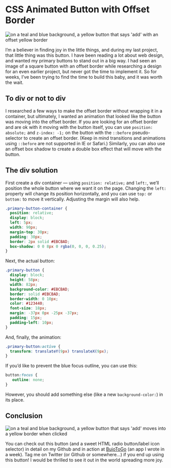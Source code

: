 
# CSS Animated Button with Offset Border

![on a teal and blue background, a yellow button that says 'add' with an offset yellow border](https://images.abbeyperini.com/animated/cover.webp)

I’m a believer in finding joy in the little things, and during my last project, that little thing was this button. I have been reading a lot about web design, and wanted my primary buttons to stand out in a big way. I had seen an image of a square button with an offset border while researching a design for an even earlier project, but never got the time to implement it. So for weeks, I’ve been trying to find the time to build this baby, and it was worth the wait.

## To div or not to div

I researched a few ways to make the offset border without wrapping it in a container, but ultimately, I wanted an animation that looked like the button was moving into the offset border. If you are looking for an offset border and are ok with it moving with the button itself, you can use `position: absolute;` and `z-index: -1;` on the button with the `::before` pseudo-selector to create an offset border. (Keep in mind transitions and animations using `::before` are not supported in IE or Safari.) Similarly, you can also use an offset box shadow to create a double box effect that will move with the button.

## The div solution

First create a div container — using `position: relative;` and `left:`, we’ll position the whole button where we want it on the page. Changing the `left:` property will change its position horizontally, and you can use `top:` or `bottom:` to move it vertically. Adjusting the margin will also help.

```CSS
.primary-button-container {
  position: relative;
  display: block;
  left: 5px;
  width: 90px;
  margin-top: 30px;
  padding: 30px;
  border: 2px solid #EBCBAD;
  box-shadow: 0 0 8px 0 rgba(0, 0, 0, 0.25);
}
```

Next, the actual button:

```CSS
.primary-button {
  display: block;
  height: 58px;
  width: 82px;
  background-color: #EBCBAD;
  border: solid #EBCBAD;
  border-width: 0 10px;
  color: #123440;
  font-size: 18px;
  margin: -37px 0px -25px -37px;
  padding: 15px;
  padding-left: 10px;
}
```

And, finally, the animation:

```CSS
.primary-button:active {
  transform: translateY(9px) translateX(9px);
}
```

If you’d like to prevent the blue focus outline, you can use this:

```CSS
button:focus {    
   outline: none;    
}
```

However, you should add something else (like a new `background-color:`) in its place.

## Conclusion

![on a teal and blue background, a yellow button that says 'add' moves into a yellow border when clicked](https://images.abbeyperini.com/animated/click.gif)

You can check out this button (and a sweet HTML radio button/label icon selector) in detail on my Github and in action at [BujoToGo](http://bujo-to-go.surge.sh/#/index) (an app I wrote in a week). Tag me on Twitter (or Github or somewhere…) if you end up using this button! I would be thrilled to see it out in the world spreading more joy.
